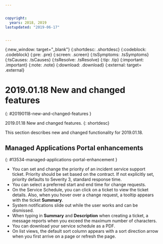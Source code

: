 ```yaml
---


copyright:
  years: 2018, 2019
lastupdated: "2019-06-17"


---
```


{:new_window: target="_blank"} 
{:shortdesc: .shortdesc} 
{:codeblock: .codeblock} 
{:pre: .pre} 
{:screen: .screen} 
{:tsSymptoms: .tsSymptoms} 
{:tsCauses: .tsCauses} 
{:tsResolve: .tsResolve} 
{:tip: .tip} 
{:important: .important} 
{:note: .note} 
{:download: .download} 
{:external: target= .external} 

# 2019.01.18 New and changed features
{: #20190118-new-and-changed-features } 

2019.01.18 New and changed features.
{: shortdesc} 

This section describes new and changed functionality for 2019.01.18.

## Managed Applications Portal enhancements
{: #13534-managed-applications-portal-enhancement } 

  - You can set and change the priority of an incident service support
    ticket. Priority should be set based on the contract. If not
    explicitly set, priority defaults to Severity 3, standard response
    time.
  - You can select a preferred start and end time for change requests.
  - On the Service Schedule, you can click on a ticket to view the
    ticket details. Also, when you hover over a change request, a
    tooltip appears with the ticket **Summary**.
  - System notifications slide out while the user works and can be
    dismissed.
  - When typing in **Summary** and **Description** when creating a
    ticket, a message reports when you exceed the maximum number of
    characters.
  - You can download your service schedule as a PDF.
  - On list views, the default sort column appears with a sort direction
    arrow when you first arrive on a page or refresh the page.

